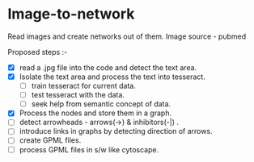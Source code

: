 Image-to-network
================

Read images and create networks out of them. Image source - pubmed

Proposed steps :-
- [x] read a .jpg file into the code and detect the text area.
- [x] Isolate the text area and process the text into tesseract. 
  - [ ] train tesseract for current data.
  - [ ] test tesseract with the data.
  - [ ] seek help from semantic concept of data. 
- [x]  Process the nodes and store them in a graph.
- [ ] detect arrowheads - arrows(->) & inhibitors(-|) .
- [ ] introduce links in graphs by detecting direction of arrows.
- [ ] create GPML files.
- [ ] process GPML files in s/w like cytoscape.
